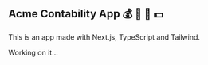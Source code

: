 ## Acme Contability App 💰 🧮 📑 💵

This is an app made with Next.js, TypeScript and Tailwind.

Working on it...
